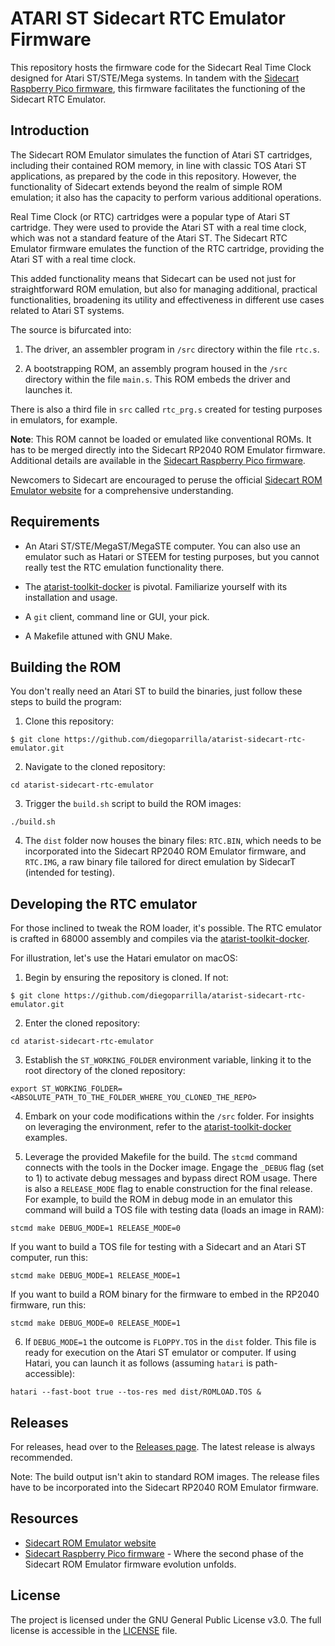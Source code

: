 # ATARI ST Sidecart RTC Emulator Firmware

This repository hosts the firmware code for the Sidecart Real Time Clock designed for Atari ST/STE/Mega systems. In tandem with the [Sidecart Raspberry Pico firmware](https://github.com/diegoparrilla/atarist-sidecart-raspberry-pico), this firmware facilitates the functioning of the Sidecart RTC Emulator.

## Introduction

The Sidecart ROM Emulator simulates the function of Atari ST cartridges, including their contained ROM memory, in line with classic TOS Atari ST applications, as prepared by the code in this repository. However, the functionality of Sidecart extends beyond the realm of simple ROM emulation; it also has the capacity to perform various additional operations.

Real Time Clock (or RTC) cartridges were a popular type of Atari ST cartridge. They were used to provide the Atari ST with a real time clock, which was not a standard feature of the Atari ST. The Sidecart RTC Emulator firmware emulates the function of the RTC cartridge, providing the Atari ST with a real time clock.

This added functionality means that Sidecart can be used not just for straightforward ROM emulation, but also for managing additional, practical functionalities, broadening its utility and effectiveness in different use cases related to Atari ST systems.

The source is bifurcated into:

1. The driver, an assembler program in `/src` directory within the file `rtc.s`.

2. A bootstrapping ROM, an assembly program housed in the `/src` directory within the file `main.s`. This ROM embeds the driver and launches it.

There is also a third file in `src` called `rtc_prg.s` created for testing purposes in emulators, for example.

**Note**: This ROM cannot be loaded or emulated like conventional ROMs. It has to be merged directly into the Sidecart RP2040 ROM Emulator firmware. Additional details are available in the [Sidecart Raspberry Pico firmware](https://github.com/diegoparrilla/atarist-sidecart-raspberry-pico).

Newcomers to Sidecart are encouraged to peruse the official [Sidecart ROM Emulator website](https://sidecartridge.com) for a comprehensive understanding.

## Requirements

- An Atari ST/STE/MegaST/MegaSTE computer. You can also use an emulator such as Hatari or STEEM for testing purposes, but you cannot really test the RTC emulation functionality there.

- The [atarist-toolkit-docker](https://github.com/diegoparrilla/atarist-toolkit-docker) is pivotal. Familiarize yourself with its installation and usage.

- A `git` client, command line or GUI, your pick.

- A Makefile attuned with GNU Make.

## Building the ROM

You don't really need an Atari ST to build the binaries, just follow these steps to build the program:

1. Clone this repository:

```
$ git clone https://github.com/diegoparrilla/atarist-sidecart-rtc-emulator.git
```

2. Navigate to the cloned repository:

```
cd atarist-sidecart-rtc-emulator
```

3. Trigger the `build.sh` script to build the ROM images:

```
./build.sh
```

4. The `dist` folder now houses the binary files: `RTC.BIN`, which needs to be incorporated into the Sidecart RP2040 ROM Emulator firmware, and `RTC.IMG`, a raw binary file tailored for direct emulation by SidecarT (intended for testing).

## Developing the RTC emulator

For those inclined to tweak the ROM loader, it's possible. The RTC emulator is crafted in 68000 assembly and compiles via the [atarist-toolkit-docker](https://github.com/diegoparrilla/atarist-toolkit-docker).

For illustration, let's use the Hatari emulator on macOS:

1. Begin by ensuring the repository is cloned. If not:

```
$ git clone https://github.com/diegoparrilla/atarist-sidecart-rtc-emulator.git
```

2. Enter the cloned repository:

```
cd atarist-sidecart-rtc-emulator
```

3. Establish the `ST_WORKING_FOLDER` environment variable, linking it to the root directory of the cloned repository:

```
export ST_WORKING_FOLDER=<ABSOLUTE_PATH_TO_THE_FOLDER_WHERE_YOU_CLONED_THE_REPO>
```

4. Embark on your code modifications within the `/src` folder. For insights on leveraging the environment, refer to the [atarist-toolkit-docker](https://github.com/diegoparrilla/atarist-toolkit-docker) examples.

5. Leverage the provided Makefile for the build. The `stcmd` command connects with the tools in the Docker image. Engage the `_DEBUG` flag (set to 1) to activate debug messages and bypass direct ROM usage. There is also a `RELEASE_MODE` flag to enable construction for the final release. For example, to build the ROM in debug mode in an emulator this command will build a TOS file with testing data (loads an image in RAM):

```
stcmd make DEBUG_MODE=1 RELEASE_MODE=0
```

If you want to build a TOS file for testing with a Sidecart and an Atari ST computer, run this:

```
stcmd make DEBUG_MODE=1 RELEASE_MODE=1
```

If you want to build a ROM binary for the firmware to embed in the RP2040 firmware, run this:

```
stcmd make DEBUG_MODE=0 RELEASE_MODE=1
```

6. If `DEBUG_MODE=1` the outcome is `FLOPPY.TOS` in the `dist` folder. This file is ready for execution on the Atari ST emulator or computer. If using Hatari, you can launch it as follows (assuming `hatari` is path-accessible):

```
hatari --fast-boot true --tos-res med dist/ROMLOAD.TOS &
```

## Releases

For releases, head over to the [Releases page](https://github.com/diegoparrilla/atarist-sidecart-rtc-emulator/releases). The latest release is always recommended.

Note: The build output isn't akin to standard ROM images. The release files have to be incorporated into the Sidecart RP2040 ROM Emulator firmware.

## Resources 

- [Sidecart ROM Emulator website](https://sidecartridge.com)
- [Sidecart Raspberry Pico firmware](https://github.com/diegoparrilla/atarist-sidecart-raspberry-pico) - Where the second phase of the Sidecart ROM Emulator firmware evolution unfolds.

## License

The project is licensed under the GNU General Public License v3.0. The full license is accessible in the [LICENSE](LICENSE) file.
